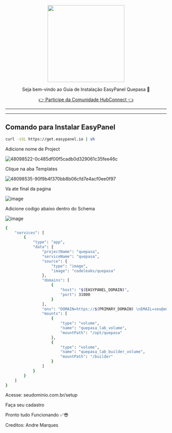 <p align="center">
<img src="https://cwmkt.com.br/wp-content/uploads/2024/04/logo_github.png" width="240" />
<p align="center">Seja bem-vindo ao Guia de Instalação EasyPanel Quepasa 🚀</p>
</p>
  
<p align="center"> 
<a href="https://hubconnect.top" target="_blank">👉 Participe da Comunidade HubConnect 👈</a>
</p>

<hr />
<hr />

## Comando para Instalar EasyPanel

```bash
curl -sSL https://get.easypanel.io | sh
```

Adicione nome de Project

![48098522-0c485df00f5cadb0d329061c35fee46c](https://github.com/cwmkt/easypanelevotypebot/assets/91642837/b72c1359-91ca-4bf6-9fb1-32525ba5747b)

Clique na aba Templates

![48098535-90f9b4f370bb8b06cfd7e4acf0ee0f97](https://github.com/cwmkt/easypanelevotypebot/assets/91642837/03c1830c-621c-40b3-94ee-93eb568c8d2e)

Va ate final da pagina

![image](https://github.com/comunidadehubconnect/easypanelwoofedcrm/assets/91642837/828a9e88-45f2-4b6b-98f1-ab4f164d2889)

Adicione codigo abaixo dentro do Schema

![image](https://github.com/comunidadehubconnect/easypanelwoofedcrm/assets/91642837/74b97f33-e5d2-495d-aaba-25bb8b433adf)

```bash
{
    "services": [
        {
            "type": "app",
            "data": {
                "projectName": "quepasa",
                "serviceName": "quepasa",
                "source": {
                    "type": "image",
                    "image": "codeleaks/quepasa"
                },
                "domains": [
                    {
                        "host": "$(EASYPANEL_DOMAIN)",
                        "port": 31000
                    }
                ],
                "env": "DOMAIN=https://$(PRIMARY_DOMAIN) \nEMAIL=seu@email.com \nTZ=America/Sao_Paulo \nAPP_ENV=production \nNODE_ENV=production \nWEBHOOK_QUEPASA=https://$(PRIMARY_DOMAIN)/webhook/quepasa \nWEBHOOK_TESTE_QUEPASA=https://$(PRIMARY_DOMAIN)/webhook-test/quepasa \nAPP_TITLE=Servidor NoCodeLeaks \nQUEPASA_CONTAINER_NAME=NoCodeLeaks \nQUEPASA_HOST_NAME=quepasa \nQUEPASA_MEMORY_LIMIT=4096M \nQUEPASA_EXTERNAL_PORT=31000 \nQUEPASA_INTERNAL_PORT=31000 \nWEBAPIPORT=31000 \nWEBSOCKETSSL=true \nSIGNING_SECRET=BLA!2#BlA123bLA1 \nQUEPASA_BASIC_AUTH_USER=seu@email.com \nQUEPASA_BASIC_AUTH_PASSWORD=TESTE \nMETRICS_HOST= \nMETRICS_PORT=9392 \nMIGRATIONS=/builder/migrations \nDEBUGJSONMESSAGES=false \nHTTPLOGS=false",
                "mounts": [
                    {
                        "type": "volume",
                        "name": "quepasa_lab_volume",
                        "mountPath": "/opt/quepasa"
                    },
                    {
                        "type": "volume",
                        "name": "quepasa_lab_builder_volume",
                        "mountPath": "/builder"
                    }
                ]
            }
        }
    ]
}

```

Acesse: seudominio.com.br/setup

Faça seu cadastro

Pronto tudo Funcionando ✅😎

Creditos: Andre Marques
